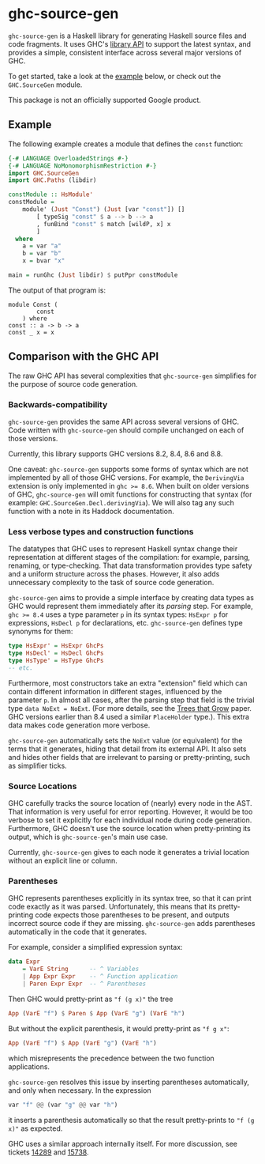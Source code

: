 # ghc-source-gen

`ghc-source-gen` is a Haskell library for generating Haskell source files and
code fragments.  It uses GHC's [library API] to support the latest syntax, and
provides a simple, consistent interface across several major versions of GHC.

To get started, take a look at the [example](#example) below, or check out the
`GHC.SourceGen` module.

This package is not an officially supported Google product.

[library API]: https://hackage.haskell.org/package/ghc

## Example

The following example creates a module that defines the
`const` function:

```haskell
{-# LANGUAGE OverloadedStrings #-}
{-# LANGUAGE NoMonomorphismRestriction #-}
import GHC.SourceGen
import GHC.Paths (libdir)

constModule :: HsModule'
constModule =
    module' (Just "Const") (Just [var "const"]) []
        [ typeSig "const" $ a --> b --> a
        , funBind "const" $ match [wildP, x] x
        ]
  where
    a = var "a"
    b = var "b"
    x = bvar "x"

main = runGhc (Just libdir) $ putPpr constModule
```

The output of that program is:

```
module Const (
        const
    ) where
const :: a -> b -> a
const _ x = x
```

## Comparison with the GHC API

The raw GHC API has several complexities that `ghc-source-gen` simplifies for the
purpose of source code generation.

### Backwards-compatibility
`ghc-source-gen` provides the same API across several versions of GHC.  Code written
with `ghc-source-gen` should compile unchanged on each of those versions.

Currently, this library supports GHC versions 8.2, 8.4, 8.6 and 8.8.

One caveat: `ghc-source-gen` supports some forms of syntax
which are not implemented by all of those GHC versions.  For example, the
`DerivingVia` extension is only implemented in `ghc >= 8.6`.  When built on
older versions of GHC, `ghc-source-gen` will omit functions for constructing
that syntax (for example: `GHC.SourceGen.Decl.derivingVia`).  We will also tag
any such function with a note in its Haddock documentation.

### Less verbose types and construction functions

The datatypes that GHC uses to represent Haskell syntax change their
representation at different stages of the compilation: for example, parsing,
renaming, or type-checking.  That data transformation provides type safety and
a uniform structure across the phases.  However, it also adds unnecessary
complexity to the task of source code generation.

`ghc-source-gen` aims to provide a simple interface by creating data types as
GHC would represent them immediately after its *parsing* step.  For example,
`ghc >= 8.4` uses a type parameter `p` in its syntax types: `HsExpr p` for
expressions, `HsDecl p` for declarations, etc.  `ghc-source-gen` defines type
synonyms for them:

```haskell
type HsExpr' = HsExpr GhcPs
type HsDecl' = HsDecl GhcPs
type HsType' = HsType GhcPs
-- etc.
```

Furthermore, most constructors take an extra "extension" field which can
contain different information in different stages, influenced by the parameter
`p`.  In almost all cases, after the parsing step that field is the
trivial type `data NoExt = NoExt`.  (For more details, see the [Trees that
Grow] paper. GHC versions earlier than 8.4 used a similar `PlaceHolder` type.).
This extra data makes code generation more verbose.

`ghc-source-gen` automatically sets the `NoExt` value (or equivalent) for the
terms that it generates, hiding that detail from its external API.  It also
sets and hides other fields that are irrelevant to parsing or pretty-printing,
such as simplifier ticks.

[Trees that Grow]: https://gitlab.haskell.org/ghc/ghc/wikis/implementing-trees-that-grow

### Source Locations
GHC carefully tracks the source location of (nearly) every node in the AST.
That information is very useful for error reporting.  However, it would be too
verbose to set it explicitly for each individual node during code generation.
Furthermore, GHC doesn't use the source location when pretty-printing its
output, which is `ghc-source-gen`'s main use case.

Currently, `ghc-source-gen` gives to each node it generates a trivial location
without an explicit line or column.

### Parentheses
GHC represents parentheses explicitly in its syntax tree, so that it can print code
exactly as it was parsed.  Unfortunately, this means that its pretty-printing code
expects those parentheses to be present, and outputs incorrect
source code if they are missing.  `ghc-source-gen`
adds parentheses automatically in the code that it generates.

For example, consider a simplified expression syntax:

```haskell
data Expr
    = VarE String      -- ^ Variables
    | App Expr Expr    -- ^ Function application
    | Paren Expr Expr  -- ^ Parentheses
```

Then GHC would pretty-print as `"f (g x)"` the tree

```haskell
App (VarE "f") $ Paren $ App (VarE "g") (VarE "h")
```

But without the explicit parenthesis, it would pretty-print as `"f g x"`:

```haskell
App (VarE "f") $ App (VarE "g") (VarE "h")
```

which misrepresents the precedence between the two function applications.

`ghc-source-gen` resolves this issue by inserting parentheses automatically, and only when necessary.  In the expression

```haskell
var "f" @@ (var "g" @@ var "h")
```

it inserts a parenthesis automatically so that the result pretty-prints to `"f (g x)"` as expected.

GHC uses a similar approach internally itself.  For more discussion, see tickets [14289](https://gitlab.haskell.org/ghc/ghc/issues/14289) and [15738](https://gitlab.haskell.org/ghc/ghc/issues/15738).
